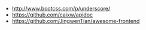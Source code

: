 * http://www.bootcss.com/p/underscore/
* https://github.com/caixw/apidoc
* https://github.com/JingwenTian/awesome-frontend




